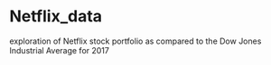 # Netflix_data
exploration of Netflix stock portfolio as compared to the Dow Jones Industrial Average for 2017
